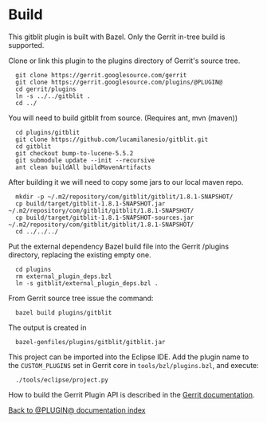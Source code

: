 Build
=====

This gitblit plugin is built with Bazel.
Only the Gerrit in-tree build is supported.

Clone or link this plugin to the plugins directory of Gerrit's source
tree.

```
  git clone https://gerrit.googlesource.com/gerrit
  git clone https://gerrit.googlesource.com/plugins/@PLUGIN@
  cd gerrit/plugins
  ln -s ../../gitblit .
  cd ../
```

You will need to build gitblit from source. (Requires ant, mvn (maven))

```
  cd plugins/gitblit
  git clone https://github.com/lucamilanesio/gitblit.git
  cd gitblit
  git checkout bump-to-lucene-5.5.2
  git submodule update --init --recursive
  ant clean buildAll buildMavenArtifacts
```

After building it we will need to copy some jars to our local maven repo.

```
  mkdir -p ~/.m2/repository/com/gitblit/gitblit/1.8.1-SNAPSHOT/
  cp build/target/gitblit-1.8.1-SNAPSHOT.jar ~/.m2/repository/com/gitblit/gitblit/1.8.1-SNAPSHOT/
  cp build/target/gitblit-1.8.1-SNAPSHOT-sources.jar ~/.m2/repository/com/gitblit/gitblit/1.8.1-SNAPSHOT/
  cd ../../../
```

Put the external dependency Bazel build file into the Gerrit /plugins
directory, replacing the existing empty one.

```
  cd plugins
  rm external_plugin_deps.bzl
  ln -s gitblit/external_plugin_deps.bzl .
```

From Gerrit source tree issue the command:

```
  bazel build plugins/gitblit
```

The output is created in

```
  bazel-genfiles/plugins/gitblit/gitblit.jar
```

This project can be imported into the Eclipse IDE.
Add the plugin name to the `CUSTOM_PLUGINS` set in
Gerrit core in `tools/bzl/plugins.bzl`, and execute:

```
  ./tools/eclipse/project.py
```

How to build the Gerrit Plugin API is described in the [Gerrit
documentation](../../../Documentation/dev-bazel.html#_extension_and_plugin_api_jar_files).

[Back to @PLUGIN@ documentation index][index]

[index]: index.html
